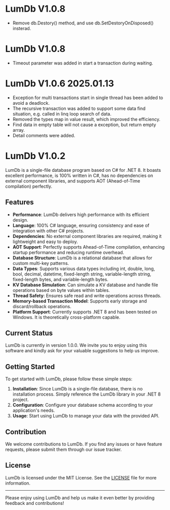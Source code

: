 # LumDb V1.0.8
- Remove db.Destory() method, and use db.SetDestoryOnDisposed() insterad.
# LumDb V1.0.8
- Timeout parameter was added in start a transaction during waiting.

# LumDb V1.0.6 2025.01.13
- Exception for multi transactions start in single thread has been added to avoid a deadlock.
- The recursive transaction was added to support some data find situation, e.g. called in linq loop search of data.
- Removed the types map in value result, which improved the efficiency.
- Find data in empty table will not cause a exception, but return empty array.
- Detail comments were added.

# LumDb V1.0.2

LumDb is a single-file database program based on C# for .NET 8. It boasts excellent performance, is 100% written in C#, has no dependencies on external component libraries, and supports AOT (Ahead-of-Time compilation) perfectly.

## Features

- **Performance**: LumDb delivers high performance with its efficient design.
- **Language**: 100% C# language, ensuring consistency and ease of integration with other C# projects.
- **Dependencies**: No external component libraries are required, making it lightweight and easy to deploy.
- **AOT Support**: Perfectly supports Ahead-of-Time compilation, enhancing startup performance and reducing runtime overhead.
- **Database Structure**: LumDb is a relational database that allows for custom multi-key patterns.
- **Data Types**: Supports various data types including int, double, long, bool, decimal, datetime, fixed-length string, variable-length string, fixed-length bytes, and variable-length bytes.
- **KV Database Simulation**: Can simulate a KV database and handle file operations based on byte values within tables.
- **Thread Safety**: Ensures safe read and write operations across threads.
- **Memory-based Transaction Model**: Supports early storage and discard/rollback operations.
- **Platform Support**: Currently supports .NET 8 and has been tested on Windows. It is theoretically cross-platform capable.

## Current Status

LumDb is currently in version 1.0.0. We invite you to enjoy using this software and kindly ask for your valuable suggestions to help us improve.

## Getting Started

To get started with LumDb, please follow these simple steps:

1. **Installation**: Since LumDb is a single-file database, there is no installation process. Simply reference the LumDb library in your .NET 8 project.
2. **Configuration**: Configure your database schema according to your application's needs.
3. **Usage**: Start using LumDb to manage your data with the provided API.

## Contribution

We welcome contributions to LumDb. If you find any issues or have feature requests, please submit them through our issue tracker.

## License

LumDb is licensed under the MIT License. See the [LICENSE](LICENSE.txt) file for more information.

---

Please enjoy using LumDb and help us make it even better by providing feedback and contributions!
